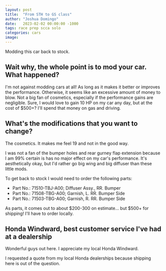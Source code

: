 ```yaml
---
layout: post
title:  "From STH to GS class"
author: "Joshua Domingo"
date:   2023-02-02 00:00:00 -1000
tags: race prep scca solo  
categories: cars
image: 
---
```


Modding this car back to stock.

## Wait why, the whole point is to mod your car. What happened?

I'm not against modding cars at all! As long as it makes it better or improves the performance. Otherwise, it seems like an excessive amount of money to blow. Not a big fan of cosmetics, especially if the performance gains are negligible. Sure, I would love to gain 10 HP on my car any day, but at the cost of $500+? I'll spend that money on gas and driving.

## What's the modifications that you want to change?

The cosmetics. It makes me feel 19 and not in the good way.

I was not a fan of the bumper holes and rear gurney flap extension because I am 99% certain is has no major effect on my car's performance. It's aesthetically okay, but I'd rather go big wing and big diffuser than these little mods.

To get back to stock I would need to order the following parts:

- Part No.: 71510-TBJ-A00; Diffuser Assy., RR. Bumper
- Part No.: 71508-TBG-A00; Garnish, L. RR. Bumper Side
- Part No.: 71503-TBG-A00; Garnish, R. RR. Bumper Side

As parts, it comes out to about $200-300 on estimate... but $500+ for shipping! I'll have to order locally.

## Honda Windward, best customer service I've had at a dealership

Wonderful guys out here. I appreciate my local Honda Windward.

I requested a quote from my local Honda dealerships because shipping here is out of the question. 

